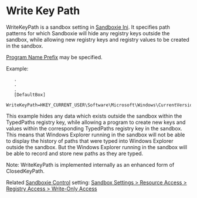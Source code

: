 # Write Key Path

WriteKeyPath is a sandbox setting in [Sandboxie Ini](SandboxieIni.md). It specifies path patterns for which Sandboxie will hide any registry keys outside the sandbox, while allowing new registry keys and registry values to be created in the sandbox.

[Program Name Prefix](ProgramNamePrefix.md) may be specified.

Example:
```
   .
   .
   .
   [DefaultBox]
   WriteKeyPath=HKEY_CURRENT_USER\Software\Microsoft\Windows\CurrentVersion\Explorer\TypedPaths
```


This example hides any data which exists outside the sandbox within the TypedPaths registry key, while allowing a program to create new keys and values within the corresponding TypedPaths registry key in the sandbox. This means that Windows Explorer running in the sandbox will not be able to display the history of paths that were typed into Windows Explorer outside the sandbox. But the Windows Explorer running in the sandbox will be able to record and store new paths as they are typed.

Note: WriteKeyPath is implemented internally as an enhanced form of ClosedKeyPath.

Related [Sandboxie Control](SandboxieControl.md) setting: [Sandbox Settings > Resource Access > Registry Access > Write-Only Access](ResourceAccessSettings#key) 